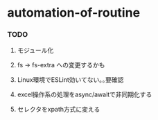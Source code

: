 # automation-of-routine

### TODO

1. モジュール化

1. fs -> fs-extra への変更するかも

1. Linux環境でESLint効いてない｡｡要確認

1. excel操作系の処理をasync/awaitで非同期化する

1. セレクタをxpath方式に変える
